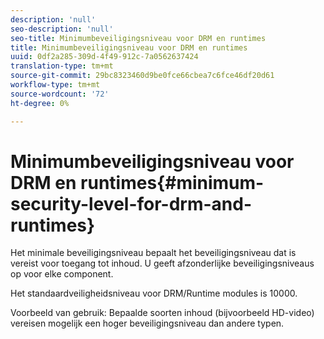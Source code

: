 ```yaml
---
description: 'null'
seo-description: 'null'
seo-title: Minimumbeveiligingsniveau voor DRM en runtimes
title: Minimumbeveiligingsniveau voor DRM en runtimes
uuid: 0df2a285-309d-4f49-912c-7a0562637424
translation-type: tm+mt
source-git-commit: 29bc8323460d9be0fce66cbea7c6fce46df20d61
workflow-type: tm+mt
source-wordcount: '72'
ht-degree: 0%

---
```



# Minimumbeveiligingsniveau voor DRM en runtimes{#minimum-security-level-for-drm-and-runtimes}

Het minimale beveiligingsniveau bepaalt het beveiligingsniveau dat is vereist voor toegang tot inhoud. U geeft afzonderlijke beveiligingsniveaus op voor elke component.

Het standaardveiligheidsniveau voor DRM/Runtime modules is 10000.

Voorbeeld van gebruik: Bepaalde soorten inhoud (bijvoorbeeld HD-video) vereisen mogelijk een hoger beveiligingsniveau dan andere typen.
